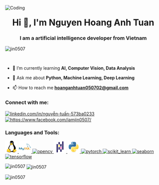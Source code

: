 <img align="right" alt="Coding" width="2000" src="https://cdnb.artstation.com/p/assets/images/images/048/282/733/original/exceptrea-gamerroom-1-revisioned-0.gif">
<h1 align="center">Hi 👋, I'm Nguyen Hoang Anh Tuan</h1>
<h3 align="center">I am a artificial intelligence developer from Vietnam</h3>

<p align="left"> <img src="https://komarev.com/ghpvc/?username=jin0507&label=Profile%20views&color=0e75b6&style=flat" alt="jin0507" /> </p>

<p align="left"> <a href="https://twitter.com/" target="blank"><img src="https://img.shields.io/twitter/follow/?logo=twitter&style=for-the-badge" alt="" /></a> </p>

- 🌱 I’m currently learning **AI, Computer Vision, Data Analysis**

- 💬 Ask me about **Python, Machine Learning, Deep Learning**

- 📫 How to reach me **hoanganhtuan050702@gmail.com**

<h3 align="left">Connect with me:</h3>
<p align="left">
<a href="https://linkedin.com/in/nguyễn-tuấn-573ba0233" target="blank"><img align="center" src="https://raw.githubusercontent.com/rahuldkjain/github-profile-readme-generator/master/src/images/icons/Social/linked-in-alt.svg" alt="linkedin.com/in/nguyễn-tuấn-573ba0233" height="30" width="40" /></a>
<a href="https://www.facebook.com/iamjin0507/" target="blank"><img align="center" src="https://raw.githubusercontent.com/rahuldkjain/github-profile-readme-generator/master/src/images/icons/Social/facebook.svg" alt="https://www.facebook.com/iamjin0507/" height="30" width="40" /></a>
</p>

<h3 align="left">Languages and Tools:</h3>
<p align="left"> <a href="https://www.linux.org/" target="_blank" rel="noreferrer"> <img src="https://raw.githubusercontent.com/devicons/devicon/master/icons/linux/linux-original.svg" alt="linux" width="40" height="40"/> </a> <a href="https://www.mysql.com/" target="_blank" rel="noreferrer"> <img src="https://raw.githubusercontent.com/devicons/devicon/master/icons/mysql/mysql-original-wordmark.svg" alt="mysql" width="40" height="40"/> </a> <a href="https://opencv.org/" target="_blank" rel="noreferrer"> <img src="https://www.vectorlogo.zone/logos/opencv/opencv-icon.svg" alt="opencv" width="40" height="40"/> </a> <a href="https://pandas.pydata.org/" target="_blank" rel="noreferrer"> <img src="https://raw.githubusercontent.com/devicons/devicon/2ae2a900d2f041da66e950e4d48052658d850630/icons/pandas/pandas-original.svg" alt="pandas" width="40" height="40"/> </a> <a href="https://www.python.org" target="_blank" rel="noreferrer"> <img src="https://raw.githubusercontent.com/devicons/devicon/master/icons/python/python-original.svg" alt="python" width="40" height="40"/> </a> <a href="https://pytorch.org/" target="_blank" rel="noreferrer"> <img src="https://www.vectorlogo.zone/logos/pytorch/pytorch-icon.svg" alt="pytorch" width="40" height="40"/> </a> <a href="https://scikit-learn.org/" target="_blank" rel="noreferrer"> <img src="https://upload.wikimedia.org/wikipedia/commons/0/05/Scikit_learn_logo_small.svg" alt="scikit_learn" width="40" height="40"/> </a> <a href="https://seaborn.pydata.org/" target="_blank" rel="noreferrer"> <img src="https://seaborn.pydata.org/_images/logo-mark-lightbg.svg" alt="seaborn" width="40" height="40"/> </a> <a href="https://www.tensorflow.org" target="_blank" rel="noreferrer"> <img src="https://www.vectorlogo.zone/logos/tensorflow/tensorflow-icon.svg" alt="tensorflow" width="40" height="40"/> </a> </p>

<p><img align="left" src="https://github-readme-stats.vercel.app/api/top-langs?username=jin0507&show_icons=true&locale=en&layout=compact" alt="jin0507" /></p>

<p>&nbsp;<img align="center" src="https://github-readme-stats.vercel.app/api?username=jin0507&show_icons=true&locale=en" alt="jin0507" /></p>

<p><img align="center" src="https://github-readme-streak-stats.herokuapp.com/?user=jin0507&" alt="jin0507" /></p>
